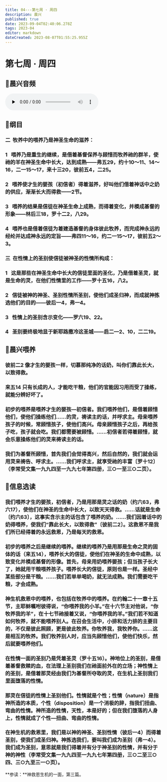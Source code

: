 ```yaml
---
title: 04---第七周 · 周四
description: 晨兴
published: true
date: 2023-09-04T02:40:06.278Z
tags: 2023-04
editor: markdown
dateCreated: 2023-08-07T01:55:25.955Z
---
```


# 第七周 · 周四
## 🎵晨兴音频
<audio id="audio" controls="" preload="none">
      <source id="mp3" src="/2023-04/week7/week7day4.mp3">
</audio>

## 📖纲目

### 二  牧养中的喂养乃是神圣生命的滋养：

### 1   喂养乃是重生的继续，是借着基督保养与顾惜而牧养祂的群羊，使祂的羊在神圣生命中长大，达到成熟——弗五29，约十10～11、14～16，二一15～17，来十三20，彼前五4，二25。

### 2   喂养使才生的婴孩（初信者）得着滋养，好叫他们借着神话中之奶的供应，渐渐长大而得救——2节。

### 3   喂养的结果是信徒在神圣生命上成熟，而得着变化，并模成基督的形象——林后三18，罗十二2，八29。

### 4   喂养也是借着信徒为着建造基督的身体彼此牧养，而完成神永远的经纶并达成神永远的定旨——弗四11～16，约二一15～17，彼前五2～3。

### 三  在性情上的圣别使信徒被神圣的性情所构成：

### 1   这是那些在神圣生命中长大的信徒里面的圣化，乃是借着圣灵，就是生命的灵，在他们性情里的工作——罗十五16，八2。

### 2   信徒被神的神圣、圣别性情所圣别，使他们成圣归神，而成就神拣选他们的目的——彼后一4，弗一4。

### 3   性情上的圣别含示变化——罗六19、22。

### 4   圣别要终极地显于新耶路撒冷这圣城——启二—2、10，二二19。

## 📖晨兴喂养

### **彼前二2	像才生的婴孩一样，切慕那纯净的话奶，叫你们靠此长大，以致得救。**

### **来五14	只有长成的人，才能吃干粮，他们的官能因习用而受了操练，就能分辨好坏了。**

### 初步的喂养是喂养才生的婴孩—初信者。我们喂养他们，是借着顾惜他们，使他们操练他们……的灵，祷读主的话，并呼求主。母亲喂养孩子的时候，常顾惜孩子，使他们高兴。母亲顾惜孩子之后，再给孩子吃，孩子就会吃。我们都需要被顾惜。……初信者若得着顾惜，就会乐意操练他们的灵来祷读主的话。

### 我们为基督所顾惜，首先我们会觉得高兴，然后自然的，我们就会运用灵来祷告、呼求主。……我们呼求主，就享受祂的丰富〔罗十12〕（李常受文集一九九四至一九九七年第四册，三○一至三○二页）。

## 📖信息选读

### 我们喂养才生的婴孩，初信者，乃是用那是灵之话的奶（约六63，弗六17），使他们在神圣的生命中长大，以致天天得救。……话就是生命〔约六63〕，这事实含示主的话包含了喂养的奶。……我们因着话中的奶得喂养，使我们“靠此长大，以致得救”〔彼前二2〕。这救恩不是我们所已经得着的永远救恩，乃是每天的救恩。

### 初步的喂养之后是继续的喂养。继续的喂养乃是用那是生命之灵的固体的话（来五14），喂养长大的信徒，使他们在神圣的生命中成熟，以致变化并模成基督的形像。首先，母亲用奶喂养婴孩；但当孩子长大了，她就用干粮喂养孩子。喂养长大的信徒，原则也是一样。圣经中某些部分是干粮。……我们若单单喝奶，就无法成熟。我们需要吃干粮，才会成熟。

### 神生机救恩中的喂养，也包括在牧养中的喂养。在约翰二十一章十五节，主耶稣嘱咐彼得说，“你喂养我的小羊。”在十六节主对他说，“你牧养我的羊”，在十七节祂接着又说，“你喂养我的羊。”我们若不知道如何牧养，就不能喂养别人。在召会生活中，小排和活力排的主要目的，不仅是彼此照顾，更是彼此牧养。你牧养我，我牧养你。……这是相互的牧养。我们牧养别人时，应当先顾惜他们，使他们快乐，然后就要喂养他们。

### 在性情一面的圣别乃是凭着圣灵（罗十五16）。神地位上的圣别，是借着基督救赎的血，在法理上圣别我们在祂面前外在的立场；神性情上的圣别，是借着那灵经由我们为基督所夺取的灵，在生机上圣别我们里面堕落的性情。

### 那灵在信徒的性情上圣别他们。性情就是个性；性情（nature）是指神所造的本质，个性（disposition）是一个消极的辞，指我们扭曲、弯曲的性情。神所造的性情，天性，本是好的；但在我们堕落的人身上，性情就成了个性—扭曲、弯曲的性情。

### 在神生机的救恩里，我们是以神的神圣、圣别性情（彼后一4）而得着圣别，使我们成圣归神。神拣选我们，要叫我们成为圣别（弗一4）。我们成为圣别，意思就是我们得着并有分于神圣别的性情，并有分于神的神性（李常受文集一九九四至一九九七年第四册，三○二至三○四、三○九至三一○页）。

**参读：**神救恩生机的一面，第三篇。
<!-- Google tag (gtag.js) -->
<script async src="https://www.googletagmanager.com/gtag/js?id=G-1P8709Z16T"></script>
<script>
  window.dataLayer = window.dataLayer || [];
  function gtag(){dataLayer.push(arguments);}
  gtag('js', new Date());

  gtag('config', 'G-1P8709Z16T');
</script>